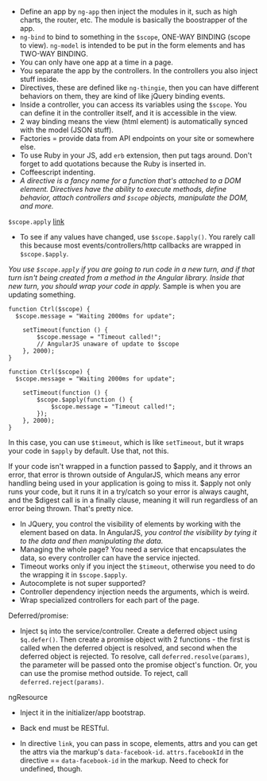 - Define an app by `ng-app` then inject the modules in it, such as high charts, the router, etc. The module is basically the boostrapper of the app.
- `ng-bind` to bind to something in the `$scope`, ONE-WAY BINDING (scope to view). `ng-model` is intended to be put in the form elements and has TWO-WAY BINDING.
- You can only have one app at a time in a page.
- You separate the app by the controllers. In the controllers you also inject stuff inside.
- Directives, these are defined like `ng-thingie`, then you can have different behaviors on them, they are kind of like jQuery binding events.
- Inside a controller, you can access its variables using the `$scope`. You can define it in the controller itself, and it is accessible in the view.
- 2 way binding means the view (html element) is automatically synced with the model (JSON stuff).
- Factories = provide data from API endpoints on your site or somewhere else.
- To use Ruby in your JS, add `erb` extension, then put tags around. Don't forget to add quotations because the Ruby is inserted in.
- Coffeescript indenting.
- *A directive is a fancy name for a function that's attached to a DOM element. Directives have the ability to execute methods, define behavior, attach controllers and `$scope` objects, manipulate the DOM, and more.*

`$scope.apply`
[link](http://jimhoskins.com/2012/12/17/angularjs-and-apply.html)

- To see if any values have changed, use `$scope.$apply()`. You rarely call this because most events/controllers/http callbacks are wrapped in `$scope.$apply`.

*You use `$scope.apply` if you are going to run code in a new turn, and if that turn isn't being created from a method in the Angular library. Inside that new turn, you should wrap your code in apply.* Sample is when you are updating something.

    function Ctrl($scope) {
      $scope.message = "Waiting 2000ms for update";

        setTimeout(function () {
            $scope.message = "Timeout called!";
            // AngularJS unaware of update to $scope
        }, 2000);
    }

    function Ctrl($scope) {
      $scope.message = "Waiting 2000ms for update";

        setTimeout(function () {
            $scope.$apply(function () {
                $scope.message = "Timeout called!";
            });
        }, 2000);
    }

In this case, you can use `$timeout`, which is like `setTimeout`, but it wraps your code in `$apply` by default. Use that, not this.


If your code isn't wrapped in a function passed to $apply, and it throws an error, that error is thrown outside of AngularJS, which means any error handling being used in your application is going to miss it. $apply not only runs your code, but it runs it in a try/catch so your error is always caught, and the $digest call is in a finally clause, meaning it will run regardless of an error being thrown. That's pretty nice.

- In JQuery, you control the visibility of elements by working with the element based on data. In AngularJS, *you control the visibility by tying it to the data and then manipulating the data.*
- Managing the whole page? You need a service that encapsulates the data, so every controller can have the service injected.
- Timeout works only if you inject the `$timeout`, otherwise you need to do the wrapping it in `$scope.$apply`.
- Autocomplete is not super supported?
- Controller dependency injection needs the arguments, which is weird.
- Wrap specialized controllers for each part of the page.

Deferred/promise:

- Inject `$q` into the service/controller. Create a deferred object using `$q.defer()`. Then create a promise object with 2 functions - the first is called when the deferred object is resolved, and second when the deferred object is rejected. To resolve, call `deferred.resolve(params)`, the parameter will be passed onto the promise object's function. Or, you can use the promise method outside. To reject, call `deferred.reject(params)`.

ngResource

- Inject it in the initializer/app bootstrap.
- Back end must be RESTful.

- In directive `link`, you can pass in scope, elements, attrs and you can get the attrs via the markup's `data-facebook-id`. `attrs.facebookId` in the directive == `data-facebook-id` in the markup. Need to check for undefined, though.

